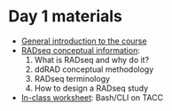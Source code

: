 # Day 1 materials

* [General introduction to the course]()
* [RADseq conceptual information]():
    1. What is RADseq and why do it?
    2. ddRAD conceptual methodology
    3. RADseq terminology
    4. How to design a RADseq study
* [In-class worksheet](): Bash/CLI on TACC
